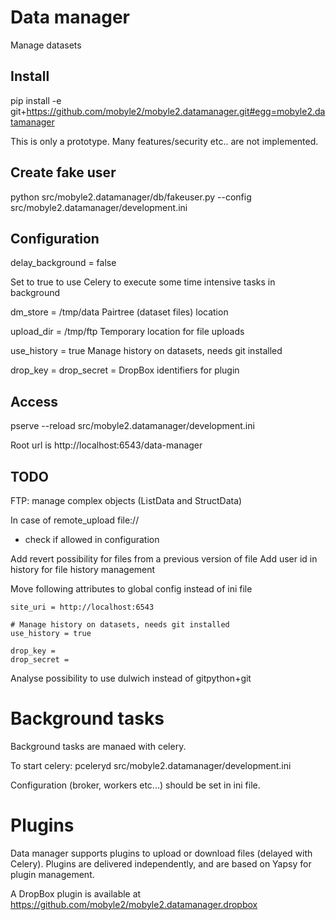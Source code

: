 # Data manager

Manage datasets

## Install

pip install -e git+https://github.com/mobyle2/mobyle2.datamanager.git#egg=mobyle2.datamanager

This is only a prototype. Many features/security etc.. are not implemented.

## Create fake user

python  src/mobyle2.datamanager/db/fakeuser.py --config src/mobyle2.datamanager/development.ini

## Configuration

delay_background = false

Set to true to use Celery to execute some time intensive tasks in background

dm_store = /tmp/data
Pairtree (dataset files) location

upload_dir = /tmp/ftp
Temporary location for file uploads

use_history = true
Manage history on datasets, needs git installed

drop_key =
drop_secret =
DropBox identifiers for plugin



## Access

pserve --reload src/mobyle2.datamanager/development.ini

Root url is http://localhost:6543/data-manager

## TODO

FTP:
  manage complex objects (ListData and StructData)

In case of remote_upload file://
 - check if allowed in configuration

Add revert possibility for files from a previous version of file
Add user id in history for file history management

Move following attributes to global config instead of ini file

    site_uri = http://localhost:6543

    # Manage history on datasets, needs git installed
    use_history = true

    drop_key =
    drop_secret =


Analyse possibility to use dulwich instead of gitpython+git

# Background tasks

Background tasks are manaed with celery.

To start celery:
    pceleryd src/mobyle2.datamanager/development.ini

Configuration (broker, workers etc...) should be set in ini file.

# Plugins

Data manager supports plugins to upload or download files (delayed with Celery).
Plugins are delivered independently, and are based on Yapsy for plugin management.

A DropBox plugin is available at https://github.com/mobyle2/mobyle2.datamanager.dropbox
